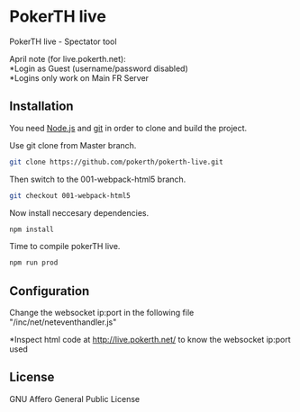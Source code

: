 # PokerTH live

PokerTH live - Spectator tool

April note (for live.pokerth.net):  
*Login as Guest (username/password disabled)  
*Logins only work on Main FR Server

## Installation

You need [Node.js](https://nodejs.org/) and [git](https://git-scm.com/) in order to clone and build the project.

Use git clone from Master branch.

```bash
git clone https://github.com/pokerth/pokerth-live.git
```

Then switch to the 001-webpack-html5 branch.

```bash
git checkout 001-webpack-html5
```

Now install neccesary dependencies.

```bash
npm install
```

Time to compile pokerTH live.
```bash
npm run prod
```

## Configuration

Change the websocket ip:port in the following file "/inc/net/neteventhandler.js"  

*Inspect html code at http://live.pokerth.net/ to know the websocket ip:port used

## License
GNU Affero General Public License
